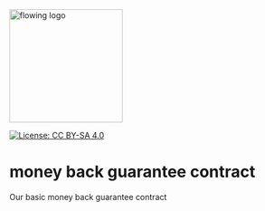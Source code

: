 <img width="200" alt="flowing logo" src="https://files-dp4m2qbhc.now.sh/">


[![License: CC BY-SA 4.0](https://img.shields.io/badge/License-CC%20BY--SA%204.0-lightgrey.svg)](https://creativecommons.org/licenses/by-sa/4.0/)

# money back guarantee contract

Our basic money back guarantee contract